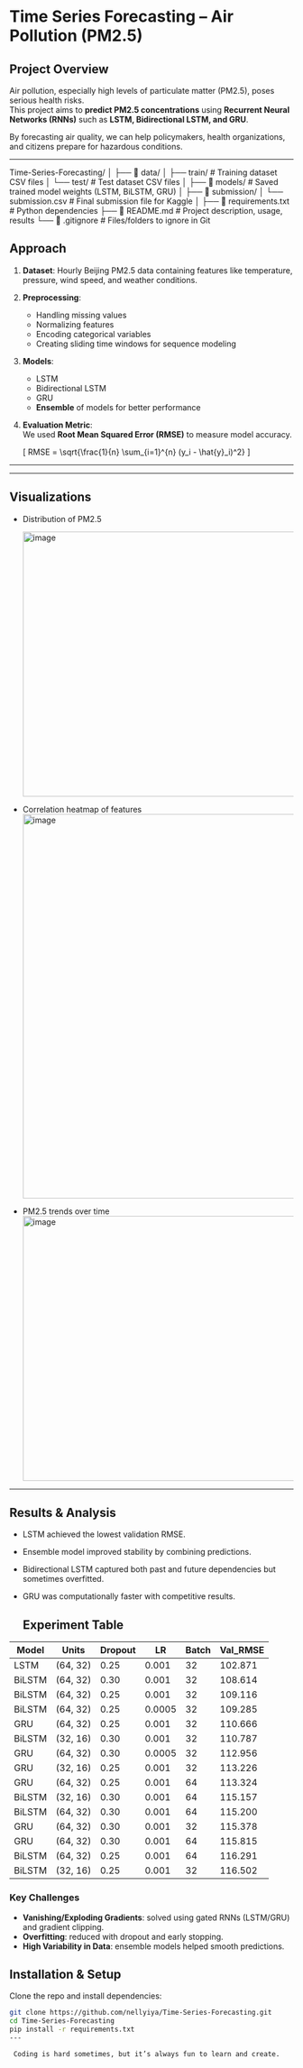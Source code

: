 # Time Series Forecasting – Air Pollution (PM2.5)

##  Project Overview
Air pollution, especially high levels of particulate matter (PM2.5), poses serious health risks.  
This project aims to **predict PM2.5 concentrations** using **Recurrent Neural Networks (RNNs)** such as **LSTM, Bidirectional LSTM, and GRU**.  

By forecasting air quality, we can help policymakers, health organizations, and citizens prepare for hazardous conditions.  

---
Time-Series-Forecasting/
│
├── 📁 data/
│ ├── train/ # Training dataset CSV files
│ └── test/ # Test dataset CSV files
│
├── 📁 models/ # Saved trained model weights (LSTM, BiLSTM, GRU)
│
├── 📁 submission/
│ └── submission.csv # Final submission file for Kaggle
│
├── 📄 requirements.txt # Python dependencies
├── 📄 README.md # Project description, usage, results
└── 📄 .gitignore # Files/folders to ignore in Git



## Approach
1. **Dataset**: Hourly Beijing PM2.5 data containing features like temperature, pressure, wind speed, and weather conditions.  
2. **Preprocessing**:  
   - Handling missing values  
   - Normalizing features  
   - Encoding categorical variables  
   - Creating sliding time windows for sequence modeling  
3. **Models**:  
   - LSTM  
   - Bidirectional LSTM  
   - GRU  
   - **Ensemble** of models for better performance  
4. **Evaluation Metric**:  
   We used **Root Mean Squared Error (RMSE)** to measure model accuracy.  

   \[
   RMSE = \sqrt{\frac{1}{n} \sum_{i=1}^{n} (y_i - \hat{y}_i)^2}
   \]

---
---

##  Visualizations
- Distribution of PM2.5
  
  <img width="704" height="470" alt="image" src="https://github.com/user-attachments/assets/5777a9bd-5557-4dcd-bc11-7f3cfe322c38" />

- Correlation heatmap of features
  <img width="970" height="682" alt="image" src="https://github.com/user-attachments/assets/3d923375-1367-49e3-b298-6cf8ff82983d" />

- PM2.5 trends over time
  <img width="1169" height="470" alt="image" src="https://github.com/user-attachments/assets/6c0affac-6b68-417f-a71e-7e4029b8fe31" />

---
## Results & Analysis
- LSTM achieved the lowest validation RMSE.  
- Ensemble model improved stability by combining predictions.  
- Bidirectional LSTM captured both past and future dependencies but sometimes overfitted.  
- GRU was computationally faster with competitive results.

  ##  Experiment Table

| Model   | Units    | Dropout | LR    | Batch | Val_RMSE |
|---------|----------|---------|-------|-------|----------|
| LSTM    | (64, 32) | 0.25    | 0.001 | 32    | 102.871  |
| BiLSTM  | (64, 32) | 0.30    | 0.001 | 32    | 108.614  |
| BiLSTM  | (64, 32) | 0.25    | 0.001 | 32    | 109.116  |
| BiLSTM  | (64, 32) | 0.25    | 0.0005| 32    | 109.285  |
| GRU     | (64, 32) | 0.25    | 0.001 | 32    | 110.666  |
| BiLSTM  | (32, 16) | 0.30    | 0.001 | 32    | 110.787  |
| GRU     | (64, 32) | 0.30    | 0.0005| 32    | 112.956  |
| GRU     | (32, 16) | 0.25    | 0.001 | 32    | 113.226  |
| GRU     | (64, 32) | 0.25    | 0.001 | 64    | 113.324  |
| BiLSTM  | (32, 16) | 0.30    | 0.001 | 64    | 115.157  |
| BiLSTM  | (64, 32) | 0.30    | 0.001 | 64    | 115.200  |
| GRU     | (64, 32) | 0.30    | 0.001 | 32    | 115.378  |
| GRU     | (64, 32) | 0.30    | 0.001 | 64    | 115.815  |
| BiLSTM  | (64, 32) | 0.25    | 0.001 | 64    | 116.291  |
| BiLSTM  | (32, 16) | 0.25    | 0.001 | 32    | 116.502  |


### Key Challenges
- **Vanishing/Exploding Gradients**: solved using gated RNNs (LSTM/GRU) and gradient clipping.  
- **Overfitting**: reduced with dropout and early stopping.  
- **High Variability in Data**: ensemble models helped smooth predictions. 
##  Installation & Setup
Clone the repo and install dependencies:

```bash
git clone https://github.com/nellyiya/Time-Series-Forecasting.git
cd Time-Series-Forecasting
pip install -r requirements.txt
---

 Coding is hard sometimes, but it’s always fun to learn and create. 
